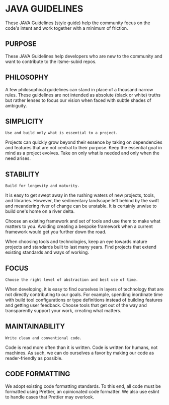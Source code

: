 # JAVA GUIDELINES
These JAVA Guidelines (style guide) help the community focus on the code's intent and work together with a minimum of friction.

## PURPOSE
These JAVA Guidelines help developers who are new to the community and want to contribute to the itsme-subid repos.

## PHILOSOPHY
A few philosophical guidelines can stand in place of a thousand narrow rules. These guidelines are not intended as absolute (black or white) truths but rather lenses to focus our vision when faced with subtle shades of ambiguity.

## SIMPLICITY
```SIMPLICITY 
Use and build only what is essential to a project.
```

Projects can quickly grow beyond their essence by taking on dependencies and features that are not central to their purpose. Keep the essential goal in mind as a project evolves. Take on only what is needed and only when the need arises.

## STABILITY
``` STABILITY 
Build for longevity and maturity.
```

It is easy to get swept away in the rushing waters of new projects, tools, and libraries. However, the sedimentary landscape left behind by the swift and meandering river of change can be unstable. It is certainly unwise to build one's home on a river delta.

Choose an existing framework and set of tools and use them to make what matters to you. Avoiding creating a bespoke framework when a current framework would get you further down the road.

When choosing tools and technologies, keep an eye towards mature projects and standards built to last many years. Find projects that extend existing standards and ways of working.

## FOCUS
```FOCUS
Choose the right level of abstraction and best use of time.
```

When developing, it is easy to find ourselves in layers of technology that are not directly contributing to our goals. For example, spending inordinate time with build tool configurations or type definitions instead of building features and getting user feedback. Choose tools that get out of the way and transparently support your work, creating what matters.

## MAINTAINABILITY
```MAINTAINABILITY 
Write clean and conventional code.
```

Code is read more often than it is written. Code is written for humans, not machines. As such, we can do ourselves a favor by making our code as reader-friendly as possible.

## CODE FORMATTING
We adopt existing code formatting standards. To this end, all code must be formatted using Prettier, an opinionated code formatter. We also use eslint to handle cases that Prettier may overlook.
